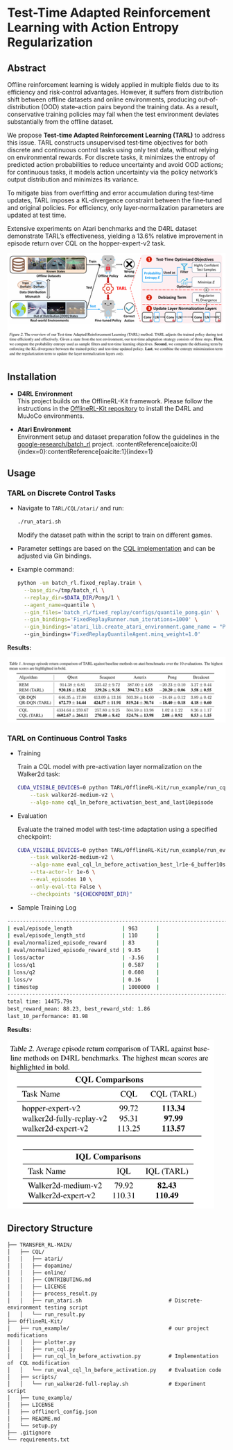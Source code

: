# Test-Time Adapted Reinforcement Learning with Action Entropy Regularization

## Abstract

Offline reinforcement learning is widely applied in multiple fields due to its efficiency and risk‐control advantages. However, it suffers from distribution shift between offline datasets and online environments, producing out‐of‐distribution (OOD) state–action pairs beyond the training data. As a result, conservative training policies may fail when the test environment deviates substantially from the offline dataset.

We propose **Test‐time Adapted Reinforcement Learning (TARL)** to address this issue. TARL constructs unsupervised test‐time objectives for both discrete and continuous control tasks using only test data, without relying on environmental rewards. For discrete tasks, it minimizes the entropy of predicted action probabilities to reduce uncertainty and avoid OOD actions; for continuous tasks, it models action uncertainty via the policy network’s output distribution and minimizes its variance.

To mitigate bias from overfitting and error accumulation during test‐time updates, TARL imposes a KL‐divergence constraint between the fine‐tuned and original policies. For efficiency, only layer‐normalization parameters are updated at test time.

Extensive experiments on Atari benchmarks and the D4RL dataset demonstrate TARL’s effectiveness, yielding a 13.6% relative improvement in episode return over CQL on the hopper-expert-v2 task.

![image-20250515201733637](images/image-20250515201733637.png)

## Installation

- **D4RL Environment**  
  This project builds on the OfflineRL-Kit framework. Please follow the instructions in the [OfflineRL-Kit repository](https://github.com/yihaosun1124/OfflineRL-Kit/tree/main) to install the D4RL and MuJoCo environments. 

- **Atari Environment**  
  Environment setup and dataset preparation follow the guidelines in the [google-research/batch_rl](https://github.com/google-research/batch_rl) project. :contentReference[oaicite:0]{index=0}:contentReference[oaicite:1]{index=1}

## Usage

### TARL on Discrete Control Tasks
- Navigate to `TARL/CQL/atari/` and run:  
  ```bash
  ./run_atari.sh
  ```

  Modify the dataset path within the script to train on different games.
- Parameter settings are based on the [CQL implementation](https://github.com/aviralkumar2907/CQL) and can be adjusted via Gin bindings.
- Example command:

  ```bash
  python -um batch_rl.fixed_replay.train \
    --base_dir=/tmp/batch_rl \
    --replay_dir=$DATA_DIR/Pong/1 \
    --agent_name=quantile \
    --gin_files='batch_rl/fixed_replay/configs/quantile_pong.gin' \
    --gin_bindings='FixedReplayRunner.num_iterations=1000' \
    --gin_bindings='atari_lib.create_atari_environment.game_name = "Pong"'
    --gin_bindings='FixedReplayQuantileAgent.minq_weight=1.0'
  ```

**Results:**

![image-20250515191658748](images/image-20250515191658748.png)

### TARL on Continuous Control Tasks

- Training 
  
  Train a CQL model with pre-activation layer normalization on the Walker2d task:
  
  ```bash
  CUDA_VISIBLE_DEVICES=0 python TARL/OfflineRL-Kit/run_example/run_cql_ln_before_activation.py \
      --task walker2d-medium-v2 \
      --algo-name cql_ln_before_activation_best_and_last10episode
  ```
  
- Evaluation 

  Evaluate the trained model with test-time adaptation using a specified checkpoint:
  ```bash
  CUDA_VISIBLE_DEVICES=0 python TARL/OfflineRL-Kit/run_example/run_eval_cql_ln_before_activation.py \
      --task walker2d-medium-v2 \
      --algo-name eval_cql_ln_before_activation_best_lr1e-6_buffer10sample1 \
      --tta-actor-lr 1e-6 \
      --eval_episodes 10 \
      --only-eval-tta False \
      --checkpoints "${CHECKPOINT_DIR}"
  ```

- Sample Training Log

```bash
----------------------------------------------------------------------------------
| eval/episode_length                | 963      |
| eval/episode_length_std            | 110      |
| eval/normalized_episode_reward     | 83       |
| eval/normalized_episode_reward_std | 9.85     |
| loss/actor                         | -3.56    |
| loss/q1                            | 0.587    |
| loss/q2                            | 0.608    |
| loss/v                             | 0.16     |
| timestep                           | 1000000  |
----------------------------------------------------------------------------------
total time: 14475.79s
best_reward_mean: 88.23, best_reward_std: 1.86
last_10_performance: 81.98
```
**Results:**

<img src="images/image-20250515202427217.png" alt="image-20250515202427217" style="zoom:50%;" />

## Directory Structure
```
├── TRANSFER_RL-MAIN/
│   ├── CQL/
│   │   ├── atari/
│   │   ├── dopamine/
│   │   ├── online/
│   │   ├── CONTRIBUTING.md
│   │   ├── LICENSE
│   │   ├── process_result.py
│   │   ├── run_atari.sh							# Discrete-environment testing script
│   │   └── run_result.py
├── OfflineRL-Kit/
│   ├── run_example/								# our project modifications
│   │   ├── plotter.py
│   │   ├── run_cql.py
│   │   ├── run_cql_ln_before_activation.py  		# Implementation of  CQL modification
│   │   └── run_eval_cql_ln_before_activation.py	# Evaluation code 
│   ├── scripts/
│   │   └── run_walker2d-full-replay.sh				# Experiment script 
│   ├── tune_example/
│   ├── LICENSE
│   ├── offlinerl_config.json
│   ├── README.md
│   └── setup.py
├── .gitignore
└── requirements.txt

```

